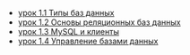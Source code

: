 * [урок 1.1 Типы баз данных](https://youtu.be/Kx0l_5SZ_kY)
* [урок 1.2 Основы реляционных баз данных](https://youtu.be/VerrRp_dJrE)
* [урок 1.3 MySQL и клиенты](https://youtu.be/PTIpf_UFU5k)
* [урок 1.4 Управление базами данных](https://youtu.be/JlWxdRmKvXQ)